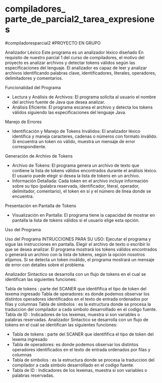 # compiladores_ parte_de_parcial2_tarea_expresiones
#compiladoresparcial2
#PROYECTO EN GRUPO

Analizador Léxico Este programa es un analizador léxico diseñado En requisito de nuestro parcial 1 del curso de compiladores, el motivo del proyecto es analizar archivos y detectar tokens válidos según las especificaciones del lenguaje. El analizador es capaz de leer y analizar archivos identificando palabras clave, identificadores, literales, operadores, delimitadores y comentarios.

Funcionalidad del Programa
- Lectura y Análisis de Archivos: El programa solicita al usuario el nombre del archivo fuente de Java que desea analizar.
- Análisis Eficiente: El programa escanea el archivo y detecta los tokens válidos siguiendo las especificaciones del lenguaje Java.

Manejo de Errores
- Identificación y Manejo de Tokens Inválidos: El analizador léxico identifica y maneja caracteres, cadenas o números con formato inválido. Si encuentra un token no válido, muestra un mensaje de error correspondiente.

Generación de Archivo de Tokens

- Archivo de Tokens: El programa genera un archivo de texto que contiene la lista de tokens válidos encontrados durante el análisis léxico. El usuario puede elegir si desea la lista de tokens en un archivo.
- Información Detallada: Cada token en el archivo incluye información sobre su tipo (palabra reservada, identificador, literal, operador, delimitador, comentario), el token en sí y el número de línea donde se encuentra.

Presentación en Pantalla de Tokens
- Visualización en Pantalla: El programa tiene la capacidad de mostrar en pantalla la lista de tokens válidos si el usuario elige esta opción.

Uso del Programa

Uso del Programa INTRUCCIONES PARA SU USO: Ejecutar el programa y sigue las instrucciones en pantalla. Elegir el archivo de texto o escribir lo que se desea analizar. El programa mostrará los tokens válidos encontrados o generará un archivo con la lista de tokens, según la opción nosotros elijamos. Si se detecta un token inválido, el programa mostrará un mensaje de error con detalles sobre el problema.

Analizador Sintactico se desarrolla con un flujo de tokens en el cual se identifican las siguientes funciones:

Tabla de tokens : parte del SCANER que identififica el tipo de token del lexema ingresado
Tabla de operadores: es donde podemos observar los distintos operadores identificados en el texto de entrada ordenados por filas y columnas
Tabla de simbolos : es la estructura donde se procesa la traduccion del compilador a cada simbolo desarrolllado en el codigo fuente.
Tabla de ID : Indicadores de los lexemas, muestra si son variables o palabras reservadas.
Analizador Sintactico se desarrolla con un flujo de tokens en el cual se identifican las siguientes funciones:
* Tabla de tokens : parte del SCANER que identififica el tipo de token del lexema ingresado 
* Tabla de operadores: es donde podemos observar los distintos operadores identificados en el texto de entrada ordenados por filas y columnas
* Tabla de simbolos : es la estructura donde se procesa la traduccion del compilador a cada simbolo desarrolllado en el codigo fuente.
* Tabla de ID : Indicadores de los lexemas, muestra si son variables o palabras reservadas. 
